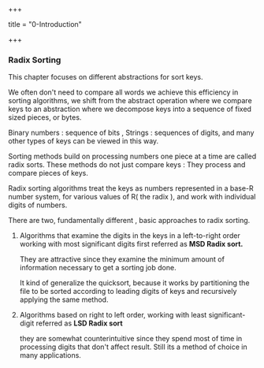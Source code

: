 +++

title = "0-Introduction"

+++

### Radix Sorting

This chapter focuses on different abstractions for sort keys.

We often don't need to compare all words we achieve this efficiency in sorting algorithms, we shift from the abstract operation where we compare keys to an abstraction where we decompose keys into a sequence of fixed sized pieces, or bytes.

Binary numbers : sequence of bits , Strings : sequences of digits, and many other types of keys can be viewed in this way.

Sorting methods build on processing numbers one piece at a time are called radix sorts. These methods do not just compare keys : They process and compare pieces of keys.

Radix sorting algorithms treat the keys as numbers represented in a base-R number system, for various values of R( the radix ), and work with individual digits of numbers.

There are two, fundamentally different , basic approaches to radix sorting.

1. Algorithms that examine the digits in the keys in a left-to-right order working with most significant digits first referred as **MSD Radix sort.**

   They are attractive since they examine the minimum amount of information necessary to get a sorting job done.

   It kind of generalize the quicksort, because it works by partitioning the file to be sorted according to leading digits of keys and recursively applying the same method.

2. Algorithms based on right to left order, working with least significant-digit referred as **LSD Radix sort**

   they are somewhat counterintuitive since they spend most of time in processing digits that don't affect result. Still its a method of choice in many applications.

    